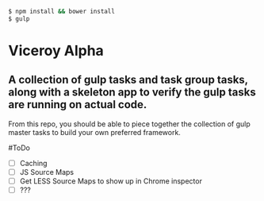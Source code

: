 ```sh
$ npm install && bower install
$ gulp
```

# Viceroy Alpha
## A collection of gulp tasks and task group tasks, along with a skeleton app to verify the gulp tasks are running on actual code.

From this repo, you should be able to piece together the collection of gulp master tasks to build your own preferred framework.

#ToDo

- [ ] Caching
- [ ] JS Source Maps
- [ ] Get LESS Source Maps to show up in Chrome inspector
- [ ] ???
